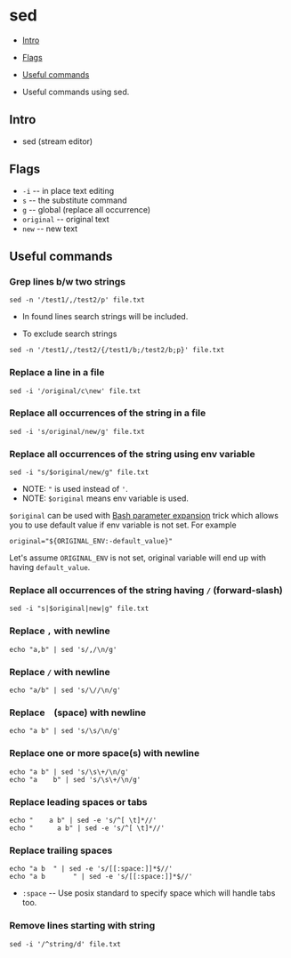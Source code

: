 # sed

- [Intro](#intro)
- [Flags](#flags)
- [Useful commands](#commands)

- Useful commands using sed.

<a name="intro"></a>
## Intro
- sed (stream editor)

<a name="flags"></a>
## Flags
- `-i` -- in place text editing
- `s` -- the substitute command
- `g` -- global (replace all occurrence)
- `original` -- original text
- `new` -- new text

<a name="commands"></a>
## Useful commands

### Grep lines b/w two strings
```
sed -n '/test1/,/test2/p' file.txt
```
- In found lines search strings will be included.

- To exclude search strings
```
sed -n '/test1/,/test2/{/test1/b;/test2/b;p}' file.txt
```

### Replace a line in a file
```
sed -i '/original/c\new' file.txt
```

### Replace all occurrences of the string in a file
```
sed -i 's/original/new/g' file.txt
```

### Replace all occurrences of the string using env variable
```
sed -i "s/$original/new/g" file.txt
```
- NOTE: `"` is used instead of `'`.
- NOTE: `$original` means env variable is used.

`$original` can be used with [Bash parameter expansion](https://www.gnu.org/software/bash/manual/bash.html#Shell-Parameter-Expansion) trick which allows you to use default value if env variable is not set. For example
```
original="${ORIGINAL_ENV:-default_value}"
```
Let's assume `ORIGINAL_ENV` is not set, original variable will end up with having `default_value`.

### Replace all occurrences of the string having `/` (forward-slash)
```
sed -i "s|$original|new|g" file.txt
```

### Replace `,` with newline
```
echo "a,b" | sed 's/,/\n/g'
```

### Replace `/` with newline
```
echo "a/b" | sed 's/\//\n/g'
```

### Replace ` ` (space) with newline
```
echo "a b" | sed 's/\s/\n/g'
```

### Replace one or more space(s) with newline
```
echo "a b" | sed 's/\s\+/\n/g'
echo "a    b" | sed 's/\s\+/\n/g'
```

### Replace leading spaces or tabs
```
echo "    a b" | sed -e 's/^[ \t]*//'
echo "		a b" | sed -e 's/^[ \t]*//'
```

### Replace trailing spaces
```
echo "a b  " | sed -e 's/[[:space:]]*$//'
echo "a b       " | sed -e 's/[[:space:]]*$//'
```
- `:space` -- Use posix standard to specify space which will handle tabs too.

### Remove lines starting with string
```
sed -i '/^string/d' file.txt
```
